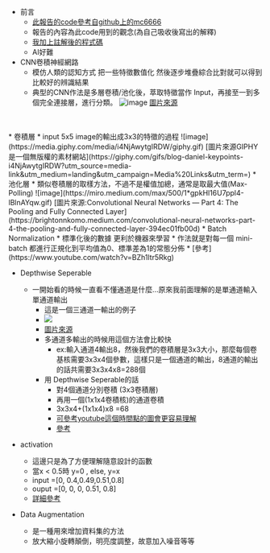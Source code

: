 * 前言
   * [此報告的code參考自github上的mc6666](https://github.com/mc6666/Keras_tutorial/blob/master/12_01_CatAndDog.ipynb)
   * 報告的內容為此code用到的觀念(為自己吸收後寫出的解釋)
   * [我加上註解後的程式碼](https://github.com/mark456tung/ai109b/blob/main/noteraw/final12_01_CatAndDog.ipynb)
   * AI好難
* CNN卷積神經網路 
   * 模仿人類的認知方式 把一些特徵數值化 然後逐步堆疊綜合比對就可以得到比較好的辨識結果
   * 典型的CNN作法是多層卷積/池化後，萃取特徵當作 Input，再接至一到多個完全連接層，進行分類。
![image](https://ujwlkarn.files.wordpress.com/2016/08/screen-shot-2016-08-07-at-4-59-29-pm.png?w=748)
[圖片來源](https://ujjwalkarn.me/2016/08/11/intuitive-explanation-convnets/)
<br>
<br>
   * 卷積層
      * input 5x5 image的輸出成3x3的特徵的過程
     ![image](https://media.giphy.com/media/i4NjAwytgIRDW/giphy.gif)
     [圖片來源GIPHY 是一個無版權的素材網站](https://giphy.com/gifs/blog-daniel-keypoints-i4NjAwytgIRDW?utm_source=media-link&utm_medium=landing&utm_campaign=Media%20Links&utm_term=)
   * 池化層
      * 類似卷積層的取樣方法，不過不是權值加總，通常是取最大值(Max-Polling) 
      ![image](https://miro.medium.com/max/500/1*gpkHl16U7ppl4-lBlnAYqw.gif)
      [圖片來源:Convolutional Neural Networks — Part 4: The Pooling and Fully Connected Layer](https://brightonnkomo.medium.com/convolutional-neural-networks-part-4-the-pooling-and-fully-connected-layer-394ec01fb00d)
*  Batch Normalization 
   * 標準化後的數據 更利於機器來學習
   * 作法就是對每一個 mini-batch 都進行正規化到平均值為0、標準差為1的常態分佈
   * [參考](https://www.youtube.com/watch?v=BZh1ltr5Rkg)

* Depthwise Seperable
   * 一開始看的時候一直看不懂通道是什麼...原來我前面理解的是單通道輸入單通道輸出
      * 這是一個三通道一輸出的例子
      * ![](https://pic3.zhimg.com/80/v2-c67c5dab624da0904b34b2cb674ed6d2_720w.jpg)
      * [圖片來源](https://zhuanlan.zhihu.com/p/251068800)
     * 多通道多輸出的時候用這個方法會比較快
        * ex:輸入通道4輸出8，然後我們的卷積層是3x3大小，那麼每個卷基核需要3x3x4個參數，這樣只是一個通道的輸出，8通道的輸出的話共需要3x3x4x8=288個
     * 用 Depthwise Seperable的話
        * 對4個通道分別卷積 (3x3卷積層)
        * 再用一個(1x1x4卷積核)的通道卷積
        * 3x3x4+(1x1x4)x8 =68
        * [可參考youtube這個時間點的圖會更容易理解](https://youtu.be/hGMQDFrmiPE?t=426)
        * [參考](https://blog.csdn.net/weixin_38668159/article/details/80415626)

* activation 
    * 這邊只是為了方便理解隨意設計的函數
    * 當x < 0.5時 y=0 , else, y=x
    * input =[0, 0.4,0.49,0.51,0.8]
    * ouput =[0, 0, 0, 0.51, 0.8]
    * [詳細參考](https://zh.wikipedia.org/wiki/%E6%BF%80%E6%B4%BB%E5%87%BD%E6%95%B0)

* Data Augmentation
  * 是一種用來增加資料集的方法
  * 放大縮小旋轉顛倒，明亮度調整，故意加入噪音等等
 